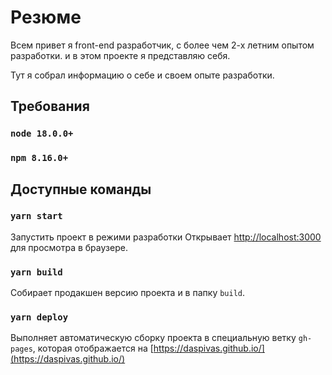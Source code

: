 # Резюме

Всем привет я front-end разработчик, с более чем 2-х летним опытом разработки. и в этом проекте я представляю себя.

Тут я собрал информацию о себе и своем опыте разработки.

## Требования

### ``node 18.0.0+``

### ``npm 8.16.0+``

## Доступные команды

### `yarn start`

Запустить проект в режими разработки
Открывает [http://localhost:3000](http://localhost:3000) для просмотра в браузере.

### `yarn build`

Собирает продакшен версию проекта и в папку `build`.

### `yarn deploy`

Выполняет автоматическую сборку проекта в специальную ветку `gh-pages`, 
которая отображается на 
[https://daspivas.github.io/](https://daspivas.github.io/)
